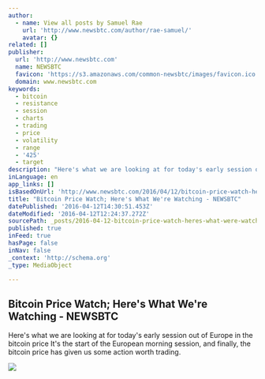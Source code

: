 ```yaml
---
author:
  - name: View all posts by Samuel Rae
    url: 'http://www.newsbtc.com/author/rae-samuel/'
    avatar: {}
related: []
publisher:
  url: 'http://www.newsbtc.com'
  name: NEWSBTC
  favicon: 'https://s3.amazonaws.com/common-newsbtc/images/favicon.ico'
  domain: www.newsbtc.com
keywords:
  - bitcoin
  - resistance
  - session
  - charts
  - trading
  - price
  - volatility
  - range
  - '425'
  - target
description: "Here's what we are looking at for today's early session out of Europe in the bitcoin price It's the start of the European morning session, and finally, the bitcoin price has given us some action worth trading."
inLanguage: en
app_links: []
isBasedOnUrl: 'http://www.newsbtc.com/2016/04/12/bitcoin-price-watch-heres-watching-2/'
title: "Bitcoin Price Watch; Here's What We're Watching - NEWSBTC"
datePublished: '2016-04-12T14:30:51.453Z'
dateModified: '2016-04-12T12:24:37.272Z'
sourcePath: _posts/2016-04-12-bitcoin-price-watch-heres-what-were-watching-newsbtc.md
published: true
inFeed: true
hasPage: false
inNav: false
_context: 'http://schema.org'
_type: MediaObject

---
```

<article style=""><h1>Bitcoin Price Watch; Here's What We're Watching - NEWSBTC</h1><p>Here's what we are looking at for today's early session out of Europe in the bitcoin price It's the start of the European morning session, and finally, the bitcoin price has given us some action worth trading.</p><img src="http://s3.amazonaws.com/main-newsbtc-images/2016/04/12091139/Screen-Shot-2016-04-12-at-10.01.06.png" /></article>
